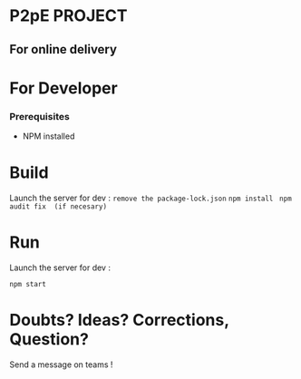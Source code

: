 # P2pE PROJECT
 ## For online delivery


# For Developer
### Prerequisites
- NPM installed

# Build

Launch the server for dev :
``` remove the package-lock.json ```
``` npm install ```
``` npm audit fix  (if necesary)```



# Run

Launch the server for dev :

``` npm start ```

# Doubts? Ideas? Corrections, Question?

Send a message on teams !
